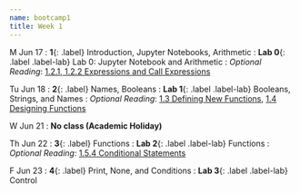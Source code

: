 ```yaml
---
name: bootcamp1
title: Week 1
---
```


M Jun 17
: **1**{: .label} Introduction, Jupyter Notebooks, Arithmetic
: **Lab 0**{: .label .label-lab} Lab 0: Jupyter Notebook and Arithmetic
: *Optional Reading*: [1.2.1, 1.2.2 Expressions and Call Expressions](http://composingprograms.com/pages/12-elements-of-programming.html#names-and-the-environment)

Tu Jun 18
: **2**{: .label}  Names, Booleans
: **Lab 1**{: .label .label-lab} Booleans, Strings, and Names
: *Optional Reading*: [1.3 Defining New Functions](http://composingprograms.com/pages/13-defining-new-functions.html), [1.4 Designing Functions](http://composingprograms.com/pages/14-designing-functions.html)

W Jun 21
: **No class (Academic Holiday)**

Th Jun 22
: **3**{: .label}  Functions
: **Lab 2**{: .label .label-lab} Functions
: *Optional Reading*: [1.5.4 Conditional Statements](http://composingprograms.com/pages/14-designing-functions.html)

F Jun 23
: **4**{: .label} Print, None, and Conditions
: **Lab 3**{: .label .label-lab} Control

